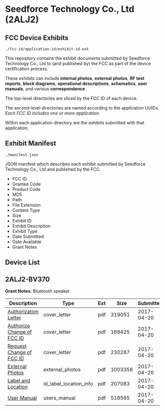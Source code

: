 # Seedforce Technology Co., Ltd (2ALJ2)
## FCC Device Exhibits

```
./fcc-id/application-id/exhibit-id.ext
```

This repository contains the exhibit documents submitted by Seedforce Technology Co., Ltd to (and published by) the FCC as part of the device certification process.

These exhibits can include **internal photos**, **external photos**, **RF test reports**, **block diagrams**, **operational descriptions**, **schematics**, **user manuals**, and various **correspondence**.

The top-level directories are sliced by the FCC ID of each device.

The second-level directories are named according to the application UUIDs. *Each FCC ID includes one or more application.*

Within each application directory are the exhibits submitted with that application. 

## Exhibit Manifest

```
./manifest.json
```

JSON manifest which describes each exhibit submitted by Seedforce Technology Co., Ltd and published by the FCC.

- FCC ID
- Grantee Code
- Product Code
- MD5
- Path
- File Extension
- Content Type
- Size
- Exhibit ID
- Exhibit Description
- Exhibit Type
- Date Submitted
- Date Available
- Grant Notes

## Device List
## 2ALJ2-BV370
**Grant Notes:** Bluetooth speaker

| Description | Type | Ext | Size | Submitted | Available |
| ----------- | ---- | --- | ---- | --------- | --------- |
| [Authorization Letter](2ALJ2-BV370/6b5f69cc82219d1520f9a2f2b923f06d/3365576.pdf) | cover_letter | pdf | 319051 | 2017-04-20 | 2017-04-20 |
| [Authorize Change of FCC ID](2ALJ2-BV370/6b5f69cc82219d1520f9a2f2b923f06d/3365577.pdf) | cover_letter | pdf | 168425 | 2017-04-20 | 2017-04-20 |
| [Request Change of FCC ID](2ALJ2-BV370/6b5f69cc82219d1520f9a2f2b923f06d/3365578.pdf) | cover_letter | pdf | 230287 | 2017-04-20 | 2017-04-20 |
| [External Photos](2ALJ2-BV370/6b5f69cc82219d1520f9a2f2b923f06d/2609286.pdf) | external_photos | pdf | 1003356 | 2017-04-20 | 2017-04-20 |
| [Label and Location](2ALJ2-BV370/6b5f69cc82219d1520f9a2f2b923f06d/3365580.pdf) | id_label_location_info | pdf | 207083 | 2017-04-20 | 2017-04-20 |
| [User Manual](2ALJ2-BV370/6b5f69cc82219d1520f9a2f2b923f06d/3365579.pdf) | users_manual | pdf | 518565 | 2017-04-20 | 2017-04-20 |
